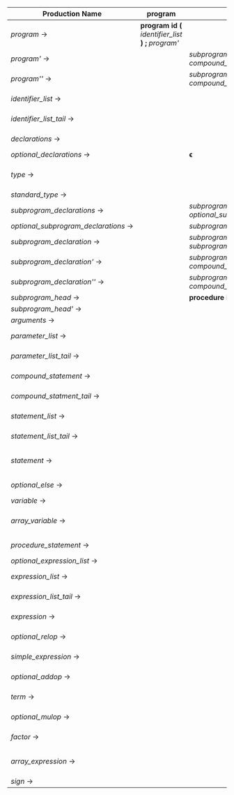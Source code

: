 Production Name                       |**program**|**procedure**|**begin**|**call**|**id** |**num** |**var**|**integer**|**real**|**array**| **(** | **)** | **[** | **]** | **,** | **;** | **.** | **+** | **-** |**relop**|**addop**|**mulop**|**assignop**|**not** |**if** |**then**|**else** |**do** |**while**|**end** | **$** | 
--------------------------------------|-----------|-------------|---------|--------|-------|--------|-------|-----------|--------|---------|-------|-------|-------|-------|-------|-------|-------|-------|-------|---------|---------|---------|------------|--------|-------|--------|---------|-------|---------|--------|-------| 
*program* →                           | **program** **id** **(** *identifier_list* **)** **;** *program'* | | | | | | | | | | | | | | | | | | | | | | | | | | | | | | | 
*program'* →                          | | *subprogram_declarations* *compound_statement* **.** | *compound_statement* **.** | | | | *declarations* *program''* | | | | | | | | | | | | | | | | | | | | | | | | | 
*program''* →                         | | *subprogram_declarations* *compound_statement* **.** | *compound_statement* **.** | | | | | | | | | | | | | | | | | | | | | | | | | | | | | 
*identifier_list* →                   | | | | | **id** *identifier_list_tail* | | | | | | | | | | | | | | | | | | | | | | | | | | | 
*identifier_list_tail* →              | | | | | | | | | | | | **ϵ** | | | **,** **id** *identifier_list_tail* | | | | | | | | | | | | | | | | | 
*declarations* →                      | | | | | | | **var** **id** **:** type **;** *optional_declarations* | | | | | | | | | | | | | | | | | | | | | | | | | 
*optional_declarations* →             | | **ϵ** | **ϵ** | | | | *declarations* | | | | | | | | | | | | | | | | | | | | | | | | | 
*type* →                              | | | | | | | | *standard_type* | *standard_type* | **array** **[** **num** **\.\.** **num** **]** **of** *standard_type* | | | | | | | | | | | | | | | | | | | | | | 
*standard_type* →                     | | | | | | | | **integer** | **real** | | | | | | | | | | | | | | | | | | | | | | | 
*subprogram_declarations* →           | | *subprogram_declaration* **;** *optional_subprogram_declarations* | | | | | | | | | | | | | | | | | | | | | | | | | | | | | | 
*optional_subprogram_declarations* →  | | *subprogram_declarations* | **ϵ** | | | | | | | | | | | | | | | | | | | | | | | | | | | | | 
*subprogram_declaration* →            | | *subprogram_head* *subprogram_declaration'* | | | | | | | | | | | | | | | | | | | | | | | | | | | | | | 
*subprogram_declaration'* →           | | *subprogram_declarations* *compound_statement* | *compound_statement* | | | | *declarations* *subprogram_declaration''* | | | | | | | | | | | | | | | | | | | | | | | | | 
*subprogram_declaration''* →          | | *subprogram_declarations* *compound_statement* | *compound_statement* | | | | | | | | | | | | | | | | | | | | | | | | | | | | | 
*subprogram_head* →                   | | **procedure** **id** *subprogram_head'* | | | | | | | | | | | | | | | | | | | | | | | | | | | | | | 
*subprogram_head'* →                  | | | | | | | | | | | *arguments* **;** | | | | | **;** | | | | | | | | | | | | | | | | 
*arguments* →                         | | | | | | | | | | | **(** *parameter_list* **)** | | | | | | | | | | | | | | | | | | | | | 
*parameter_list* →                    | | | | | **id** **:** *type* *parameter_list_tail* | | | | | | | | | | | | | | | | | | | | | | | | | | | 
*parameter_list_tail* →               | | | | | | | | | | | | **ϵ** | | | | **;** **id** **:** *type* *parameter_list_tail* | | | | | | | | | | | | | | | | 
*compound_statement* →                | | | **begin** *compound_statment_tail* | | | | | | | | | | | | | | | | | | | | | | | | | | | | | 
*compound_statment_tail* →            | | | *statement_list* **end** | *statement_list* **end** | *statement_list* **end** | | | | | | | | | | | | | | | | | | | | *statement_list* **end** | | | | *statement_list* **end** | **end** | | 
*statement_list* →                    | | | *statement* *statement_list_tail* | *statement* *statement_list_tail* | *statement* *statement_list_tail* | | | | | | | | | | | | | | | | | | | | *statement* *statement_list_tail* | | | | *statement* *statement_list_tail* | | | 
*statement_list_tail* →               | | | | | | | | | | | | | | | | **;** *statement* *statement_list_tail* | | | | | | | | | | | | | | **ϵ** | | 
*statement* →                         | | | *compound_statement* | *procedure_statement* | *variable* **assignop** *expression* | | | | | | | | | | | | | | | | | | | | **if** *expression* **then** *statement* *optional_else* | | | | **while** *expression* **do** *statement* | | | 
*optional_else* →                     | | | | | | | | | | | | | | | | **ϵ** | | | | | | | | | | |  **else** *statement* ∪ **ϵ** | | **ϵ** | | | 
*variable* →                          | | | | | **id** *array_variable* | | | | | | | | | | | | | | | | | | | | | | | | | | | 
*array_variable* →                    | | | | | | | | | | | | | **[** *expression* **]** | | | | | | | | | | **ϵ** | | | | | | | | | 
*procedure_statement* →               | | | | **call** **id** *optional_expression_list* | | | | | | | | | | | | | | | | | | | | | | | | | | | | 
*optional_expression_list* →          | | | | | | | | | | | **(** *expression_list* **)** | | | | | **ϵ** | | | | | | | | | | | **ϵ** | | | **ϵ** | | 
*expression_list* →                   | | | | | *expression* *expression_list_tail* | *expression* *expression_list_tail* | | | | | *expression* *expression_list_tail* | | | | | | | *expression* *expression_list_tail* | *expression* *expression_list_tail* | | | | | *expression* *expression_list_tail* | | | | | | | | 
*expression_list_tail* →              | | | | | | | | | | | | **ϵ** | | | **,** *expression* *expression_list_tail* | | | | | | | | | | | | | | | | | 
*expression* →                        | | | | | *simple_expression* *optional_relop* | *simple_expression* *optional_relop* | | | | | *simple_expression* *optional_relop* | | | | *simple_expression* *optional_relop* | | | *simple_expression* *optional_relop* | *simple_expression* *optional_relop* | | | | | *simple_expression* *optional_relop* | | | | | | | | 
*optional_relop* →                    | | | | | | | | | | | | **ϵ** | |**ϵ** | **ϵ** | **ϵ** | | | | **relop** *simple_expression* | | | | | | **ϵ** | **ϵ** | **ϵ** | | **ϵ** | | 
*simple_expression* →                 | | | | | *term* *optional_addop* | *term* *optional_addop* | | | | | *term* *optional_addop* | *sign* *term* *optional_addop* | | *sign* *term* *optional_addop* | *sign* *term* *optional_addop* | *sign* *term* *optional_addop* | | | | *sign* *term* *optional_addop* | | | | *term* *optional_addop* | | *sign* *term* *optional_addop* | *sign* *term* *optional_addop* | *sign* *term* *optional_addop* | | *sign* *term* *optional_addop* | | 
*optional_addop* →                    | | | | | | | | | | | | **ϵ** | |**ϵ** | **ϵ** | **ϵ** | | | | **ϵ** | **addop** *term* *optional_addop* | | | | | **ϵ** | **ϵ** |**ϵ** | | **ϵ** | | 
*term* →                              | | | | | *factor* *optional_mulop* | *factor* *optional_mulop* | | | | | *factor* *optional_mulop* | | | | | | | | | | | | | *factor* *optional_mulop* | | | | | | | | 
*optional_mulop* →                    | | | | | | | | | | | | **ϵ** | |**ϵ** | **ϵ** | **ϵ** | | | | **ϵ** | **ϵ** | **mulop** *factor* *optional_mulop* | | | | **ϵ** | **ϵ** |**ϵ** | | **ϵ** | | 
*factor* →                            | | | | | **id** *array_expression* | **num** | | | | | **(** *expression* **)** | | | | | | | | | | | | | **not** *factor* | | | | | | | | 
*array_expression* →                  | | | | | | | | | | | | **ϵ** | **[** *expression* **]** |**ϵ** | **ϵ** | **ϵ** | | | | **ϵ** | **ϵ** | **ϵ** | | | | **ϵ** | **ϵ** |**ϵ** | | **ϵ** | | 
*sign* →                              | | | | | | | | | | | | | | | | | | **+** | **-** | | | | | | | | | | | | | 
 